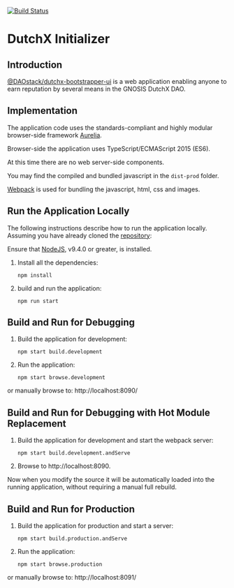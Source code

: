 [![Build Status](https://api.travis-ci.org/daostack/dutchx-bootstrapper-ui.svg?branch=master)](https://travis-ci.org/daostack/dutchx-bootstrapper-ui)

# DutchX Initializer

## Introduction

[@DAOstack/dutchx-bootstrapper-ui](https://github.com/daostack/dutchx-bootstrapper-ui) is a web application enabling anyone to earn reputation by several means in the GNOSIS DutchX DAO.

## Implementation
The application code uses the standards-compliant and highly modular browser-side framework [Aurelia](http://aurelia.io).

Browser-side the application uses TypeScript/ECMAScript 2015 (ES6).

At this time there are no web server-side components.

You may find the compiled and bundled javascript in the `dist-prod` folder.

[Webpack](https://webpack.js.org/) is used for bundling the javascript, html, css and images.

<a name="runApp"></a>
## Run the Application Locally

The following instructions describe how to run the application locally.  Assuming you have already cloned the [repository](https://github.com/daostack/dutchx-bootstrapper-ui):

Ensure that [NodeJS](https://nodejs.org/), v9.4.0 or greater, is installed.

1. Install all the dependencies:

    ```shell
    npm install
    ```

2. build and run the application:

    ```shell
    npm run start
    ```


## Build and Run for Debugging

1. Build the application for development:

    ```script
    npm start build.development
    ```

2. Run the application:

    ```shell
    npm start browse.development
    ```

or manually browse to: http://localhost:8090/

## Build and Run for Debugging with Hot Module Replacement

1. Build the application for development and start the webpack server:

    ```shell
    npm start build.development.andServe
    ```

2. Browse to http://localhost:8090.

Now when you modify the source it will be automatically loaded into the running application, without requiring a manual full rebuild.

## Build and Run for Production

1. Build the application for production and start a server:

    ```shell
    npm start build.production.andServe
    ```

2. Run the application:

    ```shell
    npm start browse.production
    ```

or manually browse to: http://localhost:8091/
